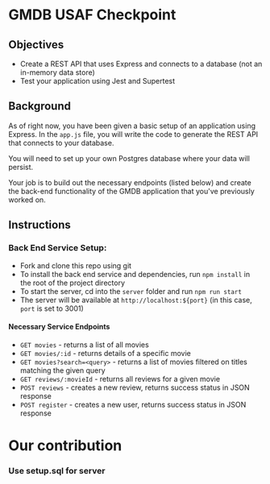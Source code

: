 # GMDB USAF Checkpoint

## Objectives
   - Create a REST API that uses Express and connects to a database (not an in-memory data store)
   - Test your application using Jest and Supertest 

## Background
As of right now, you have been given a basic setup of an application using Express. In the `app.js` file, you will write the code to generate the REST API that connects to your database. 

You will need to set up your own Postgres database where your data will persist.

Your job is to build out the necessary endpoints (listed below) and create the back-end functionality of the GMDB application that you've previously worked on.

## Instructions

### Back End Service Setup:
- Fork and clone this repo using git
- To install the back end service and dependencies, run `npm install` in the root of the project directory
- To start the server, cd into the `server` folder and run `npm run start`
- The server will be available at `http://localhost:${port}` (in this case, `port` is set to 3001) 

#### Necessary Service Endpoints
- `GET movies` - returns a list of all movies
- `GET movies/:id` - returns details of a specific movie
- `GET movies?search=<query>` - returns a list of movies filtered on titles matching the given query
- `GET reviews/:movieId` - returns all reviews for a given movie
- `POST reviews` - creates a new review, returns success status in JSON response 
- `POST register` - creates a new user, returns success status in JSON response

# Our contribution
### Use setup.sql for server
